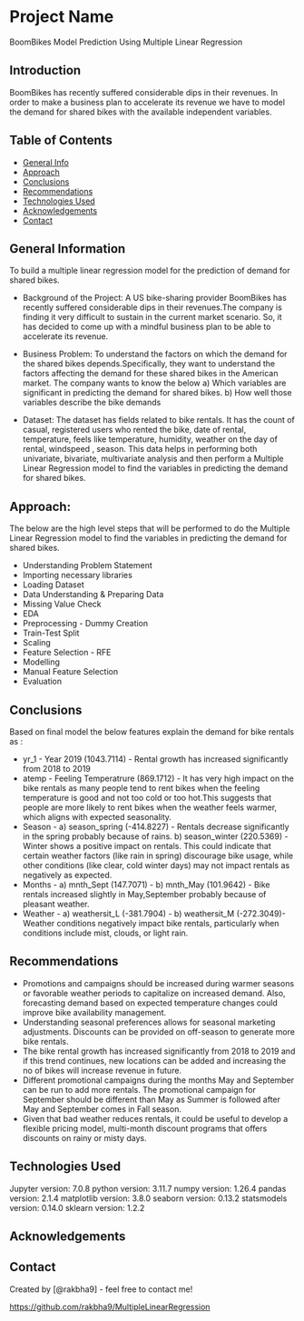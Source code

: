 # Project Name
BoomBikes Model Prediction Using Multiple Linear Regression

## Introduction
BoomBikes has recently suffered considerable dips in their revenues. In order to make a business plan to accelerate its revenue we have to model the demand for shared bikes with the available independent variables.

## Table of Contents
* [General Info](#general-information)
* [Approach](#approach)
* [Conclusions](#conclusions)
* [Recommendations](#recommendations)
* [Technologies Used](#technologies-used)
* [Acknowledgements](#acknowledgements)
* [Contact](#contact)

## General Information
To build a multiple linear regression model for the prediction of demand for shared bikes.

- Background of the Project: A US bike-sharing provider BoomBikes has recently suffered considerable dips in their revenues.The company is finding it very difficult to sustain in the current market scenario. So, it has decided to come up with a mindful business plan to be able to accelerate its revenue.

- Business Problem: To understand the factors on which the demand for the shared bikes depends.Specifically, they want to understand the factors affecting the demand for these shared bikes in the American market. The company wants to know the below 
    a) Which variables are significant in predicting the demand for shared bikes.
    b) How well those variables describe the bike demands
	
- Dataset: The dataset has fields related to bike rentals. It has the count of casual, registered users who rented the bike, date of rental, temperature, feels like temperature, humidity, weather on the day of rental, windspeed , season. This data helps in performing both univariate, bivariate, multivariate analysis and then perform a Multiple Linear Regression model to find the variables in predicting the demand for shared bikes.

## Approach:
The below are the high level steps that will be performed to do the Multiple Linear Regression model to find the variables in predicting the demand for shared bikes. 
- Understanding Problem Statement
- Importing necessary libraries
- Loading Dataset
- Data Understanding & Preparing Data
- Missing Value Check
- EDA
- Preprocessing - Dummy Creation
- Train-Test Split
- Scaling
- Feature Selection - RFE
- Modelling
- Manual Feature Selection
- Evaluation

## Conclusions
Based on final model the below features explain the demand for bike rentals as :

- yr_1 - Year 2019 (1043.7114) - Rental growth has increased significantly from 2018 to 2019 
- atemp - Feeling Temperatrure (869.1712) - It has very high impact on the bike rentals as many people tend to rent bikes when the feeling temperature is good and not too cold or too hot.This suggests that people are more likely to rent bikes when the weather feels warmer, which aligns with expected seasonality.
- Season -
     a) season_spring (-414.8227) - Rentals decrease significantly in the spring probably because of rains.
     b) season_winter (220.5369) - Winter shows a positive impact on rentals.
This could indicate that certain weather factors (like rain in spring) discourage bike usage, while other conditions (like clear, cold winter days) may not impact rentals as negatively as expected.
- Months -
     a) mnth_Sept (147.7071) - 
     b) mnth_May  (101.9642) - 
Bike rentals increased slightly in May,September probably because of pleasant weather.
- Weather - 
     a) weathersit_L (-381.7904) - 
	 b) weathersit_M (-272.3049)- 
Weather conditions negatively impact bike rentals, particularly when conditions include mist, clouds, or light rain. 

## Recommendations

- Promotions and campaigns should be increased during warmer seasons or favorable weather periods to capitalize on increased demand. Also, forecasting demand based on expected temperature changes could improve bike availability management.
- Understanding seasonal preferences allows for seasonal marketing adjustments. Discounts can be provided on off-season to generate more bike rentals.
- The bike rental growth has increased significantly from 2018 to 2019 and if this trend continues, new locations can be added and increasing the no of bikes will increase revenue in future.
- Different promotional campaigns during the months May and September can be run to add more rentals. The promotional campaign for September should be different than May as Summer is followed after May and September comes in Fall season.
- Given that bad weather reduces rentals, it could be useful to develop a flexible pricing model, multi-month discount programs that offers discounts on rainy or misty days. 

## Technologies Used
Jupyter version: 7.0.8
python version: 3.11.7
numpy version: 1.26.4
pandas version: 2.1.4
matplotlib version: 3.8.0
seaborn version: 0.13.2
statsmodels version: 0.14.0
sklearn version: 1.2.2

## Acknowledgements

## Contact
Created by [@rakbha9] - feel free to contact me!

https://github.com/rakbha9/MultipleLinearRegression
